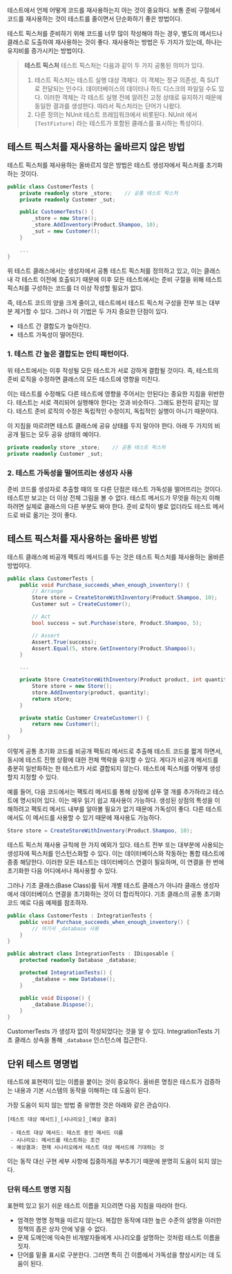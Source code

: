 
테스트에서 언제 어떻게 코드를 재사용하는지 아는 것이 중요하다.
보통 준비 구절에서 코드를 재사용하는 것이 테스트를 줄이면서 단순화하기 좋은 방법이다.

테스트 픽스처를 준비하기 위해 코드를 너무 많이 작성해야 하는 경우, 별도의 메서드나 클래스로 도출하여 재사용하는 것이 좋다.
재사용하는 방법은 두 가지가 있는데, 하나는 유지비를 증가시키는 방법이다.

> **테스트 픽스처**
> 테스트 픽스처는 다음과 같이 두 가지 공통된 의미가 있다.
> 1. 테스트 픽스처는 테스트 실행 대상 객체다. 이 객체는 정규 의존성, 즉 SUT 로 전달되는 인수다. 데이터베이스의 데이터나 하드 디스크의 파일일 수도 있다. 이러한 객체는 각 테스트 실행 전에 알려진 고정 상태로 유지하기 때문에 동일한 결과를 생성한다. 따라서 픽스처라는 단어가 나왔다.
> 2. 다른 정의는 NUnit 테스트 프레임워크에서 비롯된다. NUnit 에서 `[TestFixture]` 라는 테스트가 포함된 클래스를 표시하는 특성이다.

## 테스트 픽스처를 재사용하는 올바르지 않은 방법

테스트 픽스처를 재사용하는 올바르지 않은 방법은 테스트 생성자에서 픽스처를 초기화하는 것이다.

```C#
public class CustomerTests {
	private readonly store _store;    // 공통 테스트 픽스처
	private readonly Customer _sut;

	public CustomerTests() {
		_store = new Store();
		_store.AddInventory(Product.Shampoo, 10);
		_sut = new Customer();
	}

	...
}
```

위 테스트 클래스에서는 생성자에서 공통 테스트 픽스처를 정의하고 있고, 이는 클래스 내 각 테스트 이전에 호출되기 때문에 이후 모든 테스트에서는 준비 구절을 위해 테스트 픽스처를 구성하는 코드를 더 이상 작성할 필요가 없다.

즉, 테스트 코드의 양을 크게 줄이고, 테스트에서 테스트 픽스처 구성을 전부 또는 대부분 제거할 수 있다.
그러나 이 기법은 두 가지 중요한 단점이 있다.
- 테스트 간 결합도가 높아진다.
- 테스트 가독성이 떨어진다.

### 1. 테스트 간 높은 결합도는 안티 패턴이다.

위 테스트에서는 이후 작성될 모든 테스트가 서로 강하게 결합될 것이다.
즉, 테스트의 준비 로직을 수정하면 클래스의 모든 테스트에 영향을 미친다.

이는 테스트를 수정해도 다른 테스트에 영향을 주어서는 안된다는 중요한 지침을 위반한다. 테스트는 서로 격리되어 실행해야 한다는 것과 비슷하다.
그래도 완전히 같지는 않다. 테스트 준비 로직의 수정은 독립적인 수정이지, 독립적인 실행이 아니기 때문이다.

이 지침을 따르려면 테스트 클래스에 공유 상태를 두지 말아야 한다.
아래 두 가지의 비공개 필드는 모두 공유 상태의 예이다.

```C#
private readonly store _store;    // 공통 테스트 픽스처
private readonly Customer _sut;
```

### 2. 테스트 가독성을 떨어뜨리는 생성자 사용

준비 코드를 생성자로 추출할 때의 또 다른 단점은 테스트 가독성을 떨어뜨리는 것이다.
테스트만 보고는 더 이상 전체 그림을 볼 수 없다. 테스트 메서드가 무엇을 하는지 이해하려면 실제로 클래스의 다른 부분도 봐야 한다.
준비 로직이 별로 없더라도 테스트 메서드로 바로 옮기는 것이 좋다.

## 테스트 픽스처를 재사용하는 올바른 방법

테스트 클래스에 비공개 팩토리 메서드를 두는 것은 테스트 픽스처를 재사용하는 올바른 방법이다.

```C#
public class CustomerTests {
	public void Purchase_succeeds_when_enough_inventory() {
		// Arrange
		Store store = CreateStoreWithInventory(Product.Shampoo, 10);
		Customer sut = CreateCustomer();

		// Act
		bool success = sut.Purchase(store, Product.Shampoo, 5);

		// Assert
		Assert.True(success);
		Assert.Equal(5, store.GetInventory(Product.Shampoo));
	}

	...

	private Store CreateStoreWithInventory(Product product, int quantity) {
		Store store = new Store();
		store.AddInventory(product, quantity);
		return store;
	}

	private static Customer CreateCustomer() {
		return new Customer();
	}
}
```

이렇게 공통 초기화 코드를 비공개 팩토리 메서드로 추출해 테스트 코드를 짧게 하면서, 동시에 테스트 진행 상황에 대한 전체 맥락을 유지할 수 있다. 게다가 비공개 메서드를 충분히 일반화하는 한 테스트가 서로 결합되지 않는다.
테스트에 픽스처를 어떻게 생성할지 지정할 수 있다.

예를 들어, 다음 코드에서는 팩토리 메서드를 통해 상점에 샴푸 열 개를 추가하라고 테스트에 명시되어 있다. 이는 매우 읽기 쉽고 재사용이 가능하다. 생성된 상점의 특성을 이해하려고 팩토리 메서드 내부를 알아볼 필요가 없기 때문에 가독성이 좋다. 다른 테스트에서도 이 메서드를 사용할 수 있기 때문에 재사용도 가능하다.

```C#
Store store = CreateStoreWithInventory(Product.Shampoo, 10);
```

테스트 픽스처 재사용 규칙에 한 가지 예외가 있다. 테스트 전부 또는 대부분에 사용되는 생성자에 픽스처를 인스턴스화할 수 있다.
이는 데이터베이스와 작동하는 통합 테스트에 종종 해당한다. 이러한 모든 테스트는 데이터베이스 연결이 필요하며, 이 연결을 한 번에 초기화한 다음 어디에서나 재사용할 수 있다.

그러나 기초 클래스(Base Class)를 둬서 개별 테스트 클래스가 아니라 클래스 생성자에서 데이터베이스 연결을 초기화하는 것이 더 합리적이다. 기초 클래스의 공통 초기화 코드 예로 다음 예제를 참조하자.

```C#
public class CustomerTests : IntegrationTests {
	public void Purchase_succeeds_when_enough_inventory() {
		// 여기서 _database 사용
	}
}

public abstract class IntegrationTests : IDisposable {
	protected readonly Database _database;

	protected IntegrationTests() {
		_database = new Database();
	}

	public void Dispose() {
		_database.Dispose();
	}
}
```

CustomerTests 가 생성자 없이 작성되었다는 것을 알 수 있다.
IntegrationTests 기초 클래스 상속을 통해 `_database` 인스턴스에 접근한다.

## 단위 테스트 명명법

테스트에 표현력이 있는 이름을 붙이는 것이 중요하다. 올바른 명칭은 테스트가 검증하는 내용과 기본 시스템의 동작을 이해하는 데 도움이 된다.

가장 도움이 되지 않는 방법 중 유명한 것은 아래와 같은 관습이다.

```
[테스트 대상 메서드]_[시나리오]_[예상 결과]

 - 테스트 대상 메서드: 테스트 중인 메서드 이름
 - 시나리오: 메서드를 테스트하는 조건
 - 예상결과: 현재 시나리오에서 테스트 대상 메서드에 기대하는 것
```

이는 동작 대신 구현 세부 사항에 집중하게끔 부추기기 때문에 분명히 도움이 되지 않는다.

### 단위 테스트 명명 지침

표현력 있고 읽기 쉬운 테스트 이름을 지으려면 다음 지침을 따라야 한다.
- 엄격한 명명 정책을 따르지 않는다. 복잡한 동작에 대한 높은 수준의 설명을 이러한 정책의 좁은 상자 안에 넣을 수 없다.
- 문제 도메인에 익숙한 비개발자들에게 시나리오를 설명하는 것처럼 테스트 이름을 짓자.
- 단어를 밑줄 표시로 구분한다. 그러면 특히 긴 이름에서 가독성을 향상시키는 데 도움이 된다.